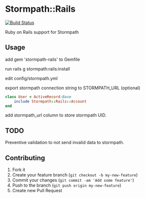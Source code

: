 # Stormpath::Rails

[![Build Status](https://secure.travis-ci.org/stormpath/stormpath-rails.png)](http://travis-ci.org/stormpath/stormpath-rails)

Ruby on Rails support for Stormpath

## Usage

add gem 'stormpath-rails' to Gemfile

run rails g stormpath:rails:install

edit config/stormpath.yml

export stormpath connection string to STORMPATH_URL (optional)

```ruby
class User < ActiveRecord:Base
    include Stormpath::Rails::Account
end
```

add stormpath_url column to store stormpath UID.

## TODO

Preventive validation to not send invalid data to stormpath.

## Contributing

1. Fork it
2. Create your feature branch (`git checkout -b my-new-feature`)
3. Commit your changes (`git commit -am 'Add some feature'`)
4. Push to the branch (`git push origin my-new-feature`)
5. Create new Pull Request
